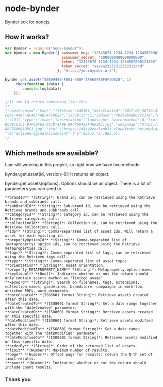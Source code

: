 # node-bynder
Bynder sdk for nodejs.

## How it works?

```javascript
var Bynder = require("node-bynder");
var bynder = new Bynder({ consumer_key: "12345678-1234-1234-1234567890123456",
                          consumer_secret: "0000000000000000000",
                          token: "12345678-1234-1234-1234567890123456",
                          token_secret: "aaaaa23232312312312asd"
                        }, "http://yourbynder.url");

bynder.get.asset("86B09440-FB61-450F-AFA65FABF4F5D628", 1)
    .then(function (data) {
        console.log(data);
    });

//It should return something like this
/*
{"userCreated":"User","fileSize":240161,"dateCreated":"2017-05-30T16:47:44Z","copyright":"","width":1967,"archive":0,"brandId":"2D389252-91A2-4EFF-967F62ED8F25382C","tags":["tags"],"id":"86B02440-
FB61-450F-AFA65FABF4F5D628","isPublic":1,"idHash":"4bd9969d0037c178","dateModified":"2017-05-31T13:10:21Z","datePublished":"2017-05-30T16:44:58Z","name":"name","description":"","extension":["jpg"],"heigh
t":1311,"type":"image","orientation":"landscape","watermarked":0,"limited":0,"thumbnails":{"mini":"https://d3cy9zaslanhfa.cloudfront.net/media/592A4778-B008-4791-8B34AA56BBFCA3C5/86209440-FB61-450F-AFA65FABF4F5
D628/mini-B4FCBF62-6C30-4A9E-8ACF59453F4E62A3.jpg","webimage":"https://d3cy9zhslanhfa.cloudfront.net/media/592A4778-B018-4791-8B34AA56BBFCA3C5/86B09440-FB61-450F-AFA65FABF4F5D628/webimage-15E4704B-54D2-4FC7-84B
D8C55D60ADDC3.jpg","thul":"https://d3cy9zhslanhfa.cloudfront.net/media/592A4778-B008-4792-8B34AA56BBFCA3C5/86B09440-FB61-450F-AFA65FABF4F5D628/thul-1790E4F3-BC4D-4608-BCBF17860057D72C.jpg"},"views":9,"downloads
":0,"activeOriginalFocusPoint":{"y":655.5,"x":983.5}}
*/

```

## Which methods are available?

I am still working in this project, so right now we have two methods:

bynder.get.asset(id, version=0): It returns an object.

bynder.get.assets(options): Options should be an object. There is a lot of parameters you can send to:

    **brandId** *(String)*: Brand id, can be retrieved using the Retrieve brands and subbrands call.
    **subBrandId** *(String)*: Sub-brand id, can be retrieved using the Retrieve brands and subbrands call.
    **categoryId** *(String)*: Category id, can be retrieved using the Retrieve categories call.
    **collectionId** *(String)*: Collection id, can be retrieved using the Retrieve collections call.
    **ids** *(String)*: Comma-separated list of asset ids. Will return a asset for each existing id.
    **propertyOptionId** *(String)*: Comma-separated list of (metaproperty) option ids, can be retrieved using the Retrieve metaproperties call.
    **tags** *(String)*: Comma-separated list of tags, can be retrieved using the Retrieve tags call.
    **type** *(String)*: Comma-separated list of asset types.
    **orientation** *(String)*: Asset orientation.
    **property_METAPROPERTY_NAME** *(String)*: Metaproperty option name.
    **keyVisual** *(Bool)*: Indicates whether or not the return should only contain assets marked as "limited usage".
    **keyword** *(String)*: Search on filenames, tags, extensions, collection names, guidelines, brandstore, campaigns in workflow, enriched PDFs, word documents.
    **dateCreated** *(ISO8601 format String)*: Retrieve assets created after this date.
    **dateCreatedTo** *(ISO8601 format String)*: Set a date range together with the "dateCreated" parameter.
    **dateCreatedOn** *(ISO8601 format String)*: Retrieve assets created on this specific date.
    **dateModified** *(ISO8601 format String)*: Retrieve assets modified after this date.
    **dateModifiedTo** *(ISO8601 format String)*: Set a date range together with the "dateModified" parameter.
    **dateModifiedOn** *(ISO8601 format String)*: Retrieve assets modified on this specific date.
    **orderBy** *(String)*: Order of the returned list of assets.
    **limit** *(Number)*: Maximum number of results.
    **page** *(Number)*: Offset page for results: return the N-th set of limit-results.
    **count** *(Number)*: Indicating whether or not the return should include count results.

### Thank you